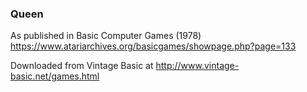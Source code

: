 ### Queen

As published in Basic Computer Games (1978)
https://www.atariarchives.org/basicgames/showpage.php?page=133

Downloaded from Vintage Basic at
http://www.vintage-basic.net/games.html
